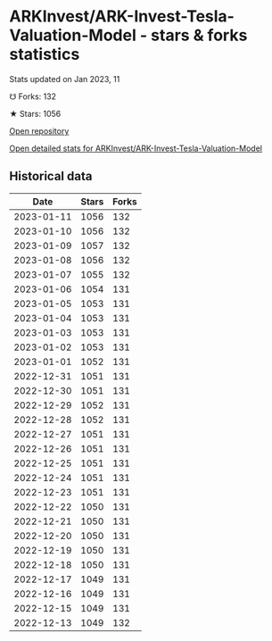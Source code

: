 # ARKInvest/ARK-Invest-Tesla-Valuation-Model - stars & forks statistics

Stats updated on Jan 2023, 11

☋ Forks: 132

★ Stars: 1056

[Open repository](https://github.com/ARKInvest/ARK-Invest-Tesla-Valuation-Model)

[Open detailed stats for ARKInvest/ARK-Invest-Tesla-Valuation-Model](https://reviewgithub.com/rep/ARKInvest/ARK-Invest-Tesla-Valuation-Model)

## Historical data
| Date | Stars | Forks |
|------|-------|-------|
| 2023-01-11 | 1056 | 132 | 
| 2023-01-10 | 1056 | 132 | 
| 2023-01-09 | 1057 | 132 | 
| 2023-01-08 | 1056 | 132 | 
| 2023-01-07 | 1055 | 132 | 
| 2023-01-06 | 1054 | 131 | 
| 2023-01-05 | 1053 | 131 | 
| 2023-01-04 | 1053 | 131 | 
| 2023-01-03 | 1053 | 131 | 
| 2023-01-02 | 1053 | 131 | 
| 2023-01-01 | 1052 | 131 | 
| 2022-12-31 | 1051 | 131 | 
| 2022-12-30 | 1051 | 131 | 
| 2022-12-29 | 1052 | 131 | 
| 2022-12-28 | 1052 | 131 | 
| 2022-12-27 | 1051 | 131 | 
| 2022-12-26 | 1051 | 131 | 
| 2022-12-25 | 1051 | 131 | 
| 2022-12-24 | 1051 | 131 | 
| 2022-12-23 | 1051 | 131 | 
| 2022-12-22 | 1050 | 131 | 
| 2022-12-21 | 1050 | 131 | 
| 2022-12-20 | 1050 | 131 | 
| 2022-12-19 | 1050 | 131 | 
| 2022-12-18 | 1050 | 131 | 
| 2022-12-17 | 1049 | 131 | 
| 2022-12-16 | 1049 | 131 | 
| 2022-12-15 | 1049 | 131 | 
| 2022-12-13 | 1049 | 132 | 

